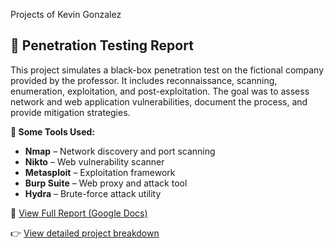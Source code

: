 Projects of Kevin Gonzalez

## 🔐 Penetration Testing Report

This project simulates a black-box penetration test on the fictional company provided by the professor. It includes reconnaissance, scanning, enumeration, exploitation, and post-exploitation. The goal was to assess network and web application vulnerabilities, document the process, and provide mitigation strategies.

**🔧 Some Tools Used:**
- **Nmap** – Network discovery and port scanning
- **Nikto** – Web vulnerability scanner
- **Metasploit** – Exploitation framework
- **Burp Suite** – Web proxy and attack tool
- **Hydra** – Brute-force attack utility

📄 [View Full Report (Google Docs)](https://docs.google.com/document/d/1oPtdPgLX7t0ZilJpxZvbXmD-jCJgctxd2UcIq0iF7zE/edit?usp=drive_link)

👉 [View detailed project breakdown](./pen-test.md)
